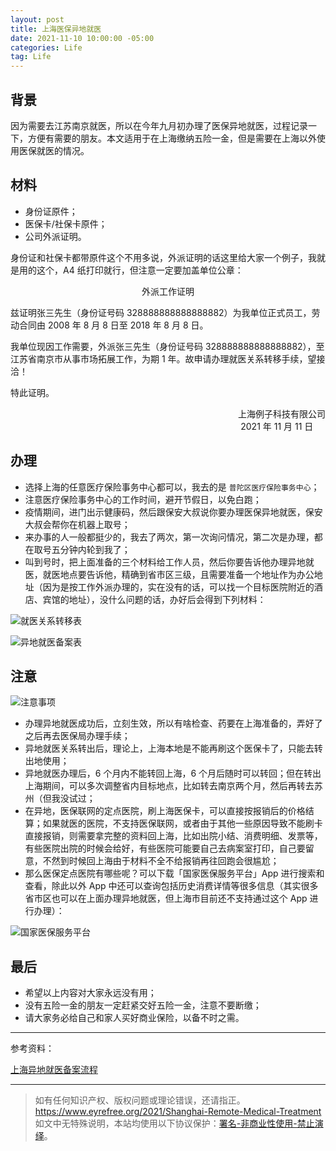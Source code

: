 ```yaml
---
layout: post
title: 上海医保异地就医
date: 2021-11-10 10:00:00 -05:00
categories: Life
tag: Life
---
```


## 背景

因为需要去江苏南京就医，所以在今年九月初办理了医保异地就医，过程记录一下，方便有需要的朋友。本文适用于在上海缴纳五险一金，但是需要在上海以外使用医保就医的情况。

## 材料

- 身份证原件；
- 医保卡/社保卡原件；
- 公司外派证明。

身份证和社保卡都带原件这个不用多说，外派证明的话这里给大家一个例子，我就是用的这个，A4 纸打印就行，但注意一定要加盖单位公章：

<center>外派工作证明</center>

兹证明张三先生（身份证号码 328888888888888882）为我单位正式员工，劳动合同由 2008 年 8 月 8 日至 2018 年 8 月 8 日。   
   
我单位现因工作需要，外派张三先生（身份证号码 328888888888888882），至江苏省南京市从事市场拓展工作，为期 1 年。故申请办理就医关系转移手续，望接洽！   
   
特此证明。
   
<p align="right">上海例子科技有限公司</br> 2021 年 11 月 11 日&nbsp;&nbsp;&nbsp;&nbsp;&nbsp;</p>

## 办理

- 选择上海的任意医疗保险事务中心都可以，我去的是 `普陀区医疗保险事务中心`；
- 注意医疗保险事务中心的工作时间，避开节假日，以免白跑；
- 疫情期间，进门出示健康码，然后跟保安大叔说你要办理医保异地就医，保安大叔会帮你在机器上取号；
- 来办事的人一般都挺少的，我去了两次，第一次询问情况，第二次是办理，都在取号五分钟内轮到我了；
- 叫到号时，把上面准备的三个材料给工作人员，然后你要告诉他办理异地就医，就医地点要告诉他，精确到省市区三级，且需要准备一个地址作为办公地址（因为是按工作外派办理的，实在没有的话，可以找一个目标医院附近的酒店、宾馆的地址），没什么问题的话，办好后会得到下列材料：

![就医关系转移表](/images/2021/Shanghai-Remote-Medical-Treatment/1.jpg)

![异地就医备案表](/images/2021/Shanghai-Remote-Medical-Treatment/2.jpg)

## 注意

![注意事项](/images/2021/Shanghai-Remote-Medical-Treatment/3.jpg)

- 办理异地就医成功后，立刻生效，所以有啥检查、药要在上海准备的，弄好了之后再去医保局办理手续；
- 异地就医关系转出后，理论上，上海本地是不能再刷这个医保卡了，只能去转出地使用；
- 异地就医办理后，6 个月内不能转回上海，6 个月后随时可以转回；但在转出上海期间，可以多次调整省内目标地点，比如转去南京两个月，然后再转去苏州（但我没试过；
- 在异地，医保联网的定点医院，刷上海医保卡，可以直接按报销后的价格结算；如果就医的医院，不支持医保联网，或者由于其他一些原因导致不能刷卡直接报销，则需要拿完整的资料回上海，比如出院小结、消费明细、发票等，有些医院出院的时候会给好，有些医院可能要自己去病案室打印，自己要留意，不然到时候回上海由于材料不全不给报销再往回跑会很尴尬；
- 那么医保定点医院有哪些呢？可以下载「国家医保服务平台」App 进行搜索和查看，除此以外 App 中还可以查询包括历史消费详情等很多信息（其实很多省市区也可以在上面办理异地就医，但上海市目前还不支持通过这个 App 进行办理）：

![国家医保服务平台](/images/2021/Shanghai-Remote-Medical-Treatment/4.jpg)

## 最后

- 希望以上内容对大家永远没有用；
- 没有五险一金的朋友一定赶紧交好五险一金，注意不要断缴；
- 请大家务必给自己和家人买好商业保险，以备不时之需。

---

参考资料：

[上海异地就医备案流程](https://zhuanlan.zhihu.com/p/378316098)

---

> 如有任何知识产权、版权问题或理论错误，还请指正。   
> https://www.eyrefree.org/2021/Shanghai-Remote-Medical-Treatment   
> 如文中无特殊说明，本站均使用以下协议保护：[署名-非商业性使用-禁止演绎](http://creativecommons.org/licenses/by-nc-nd/3.0/cn/)。   
